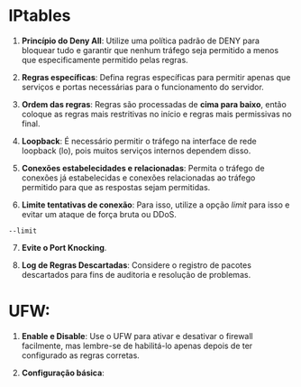 # IPtables

1. **Princípio do Deny All**:
Utilize uma política padrão de DENY para bloquear tudo e garantir que nenhum tráfego seja permitido a menos que especificamente permitido pelas regras.

2. **Regras específicas**:
Defina regras específicas para permitir apenas que serviços e portas necessárias para o funcionamento do servidor.

3. **Ordem das regras**:
Regras são processadas de **cima para baixo**, então coloque as regras mais restritivas no início e regras mais permissivas no final.

4. **Loopback**:
É necessário permitir o tráfego na interface de rede loopback (lo), pois muitos serviços internos dependem disso.

5. **Conexões estabelecidades e relacionadas**:
Permita o tráfego de conexões já estabelecidas e conexões relacionadas ao tráfego permitido para que as respostas sejam permitidas.

6. **Limite tentativas de conexão**:
Para isso, utilize a opção *limit* para isso e evitar um ataque de força bruta ou DDoS.

```
--limit
```

7. **Evite o Port Knocking**.
   
8. **Log de Regras Descartadas**:
Considere o registro de pacotes descartados para fins de auditoria e resolução de problemas.

# UFW:

1. **Enable e Disable**:
Use o UFW para ativar e desativar o firewall facilmente, mas lembre-se de habilitá-lo apenas depois de ter configurado as regras corretas.

2. **Configuração básica**:

